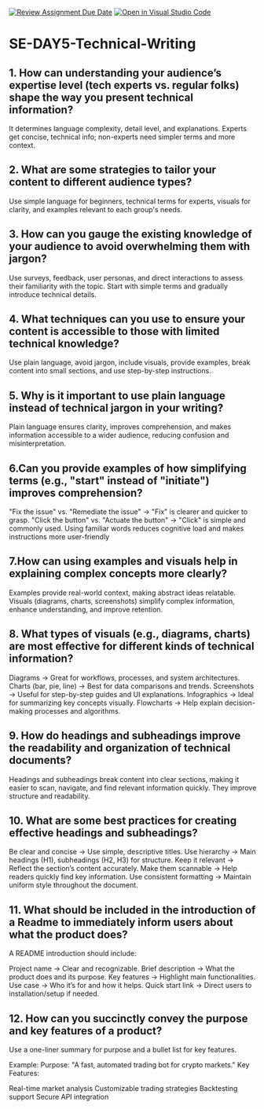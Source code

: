 [![Review Assignment Due Date](https://classroom.github.com/assets/deadline-readme-button-22041afd0340ce965d47ae6ef1cefeee28c7c493a6346c4f15d667ab976d596c.svg)](https://classroom.github.com/a/zsAR-pyY)
[![Open in Visual Studio Code](https://classroom.github.com/assets/open-in-vscode-2e0aaae1b6195c2367325f4f02e2d04e9abb55f0b24a779b69b11b9e10269abc.svg)](https://classroom.github.com/online_ide?assignment_repo_id=18687626&assignment_repo_type=AssignmentRepo)
# SE-DAY5-Technical-Writing
## 1. How can understanding your audience’s expertise level (tech experts vs. regular folks) shape the way you present technical information?
It determines language complexity, detail level, and explanations. Experts get concise, technical info; non-experts need simpler terms and more context.
## 2. What are some strategies to tailor your content to different audience types?
Use simple language for beginners, technical terms for experts, visuals for clarity, and examples relevant to each group's needs.
## 3. How can you gauge the existing knowledge of your audience to avoid overwhelming them with jargon?
Use surveys, feedback, user personas, and direct interactions to assess their familiarity with the topic. Start with simple terms and gradually introduce technical details.
## 4. What techniques can you use to ensure your content is accessible to those with limited technical knowledge?
Use plain language, avoid jargon, include visuals, provide examples, break content into small sections, and use step-by-step instructions.
## 5. Why is it important to use plain language instead of technical jargon in your writing?
Plain language ensures clarity, improves comprehension, and makes information accessible to a wider audience, reducing confusion and misinterpretation.
## 6.Can you provide examples of how simplifying terms (e.g., "start" instead of "initiate") improves comprehension?
"Fix the issue" vs. "Remediate the issue" → "Fix" is clearer and quicker to grasp.
"Click the button" vs. "Actuate the button" → "Click" is simple and commonly used.
Using familiar words reduces cognitive load and makes instructions more user-friendly
## 7.How can using examples and visuals help in explaining complex concepts more clearly?
Examples provide real-world context, making abstract ideas relatable. Visuals (diagrams, charts, screenshots) simplify complex information, enhance understanding, and improve retention.
## 8. What types of visuals (e.g., diagrams, charts) are most effective for different kinds of technical information?
Diagrams → Great for workflows, processes, and system architectures.
Charts (bar, pie, line) → Best for data comparisons and trends.
Screenshots → Useful for step-by-step guides and UI explanations.
Infographics → Ideal for summarizing key concepts visually.
Flowcharts → Help explain decision-making processes and algorithms.
## 9. How do headings and subheadings improve the readability and organization of technical documents?
Headings and subheadings break content into clear sections, making it easier to scan, navigate, and find relevant information quickly. They improve structure and readability.
## 10. What are some best practices for creating effective headings and subheadings?
Be clear and concise → Use simple, descriptive titles.
Use hierarchy → Main headings (H1), subheadings (H2, H3) for structure.
Keep it relevant → Reflect the section’s content accurately.
Make them scannable → Help readers quickly find key information.
Use consistent formatting → Maintain uniform style throughout the document.
## 11. What should be included in the introduction of a Readme to immediately inform users about what the product does?
A README introduction should include:

Project name → Clear and recognizable.
Brief description → What the product does and its purpose.
Key features → Highlight main functionalities.
Use case → Who it’s for and how it helps.
Quick start link → Direct users to installation/setup if needed.
## 12. How can you succinctly convey the purpose and key features of a product?
Use a one-liner summary for purpose and a bullet list for key features.

Example:
Purpose: "A fast, automated trading bot for crypto markets."
Key Features:

Real-time market analysis
Customizable trading strategies
Backtesting support
Secure API integration
